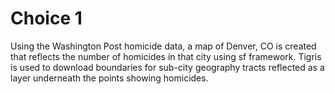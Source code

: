 # Choice 1

Using the Washington Post homicide data, a map of Denver, CO is created that reflects
the number of homicides in that city using sf framework. Tigris is used to download
boundaries for sub-city geography tracts reflected as a layer underneath the points 
showing homicides. 